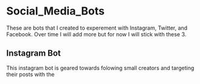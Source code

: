 # Social_Media_Bots
These are bots that I created to experement with Instagram, Twitter, and Facebook. Over time I will add more but for now I will stick with these 3. 
## Instagram Bot
This instagram bot is geared towards folowing small creators and targeting their posts with the 
